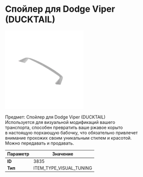 # Спойлер для Dodge Viper (DUCKTAIL)

![Item Image](../img/3835.webp?raw=true)

Предмет: Спойлер для Dodge Viper (DUCKTAIL)<br>Используется для визуальной модификаций вашего<br>транспорта, способен превратить ваше ржавое корыто<br>в настоящую порхающую бабочку, что обязательно привлечет<br>внимание прохожих своим уникальным стилем и красотой.<br>Можно передавать и продавать.


| Параметр | Значение |
|----------|----------|
| **ID** | 3835 |
| **Тип** | ITEM_TYPE_VISUAL_TUNING |

